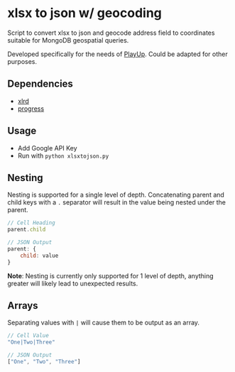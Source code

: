 # xlsx to json w/ geocoding

Script to convert xlsx to json and geocode address field to coordinates suitable for MongoDB geospatial queries.

Developed specifically for the needs of [PlayUp](https://playup.coach). Could be adapted for other purposes.

## Dependencies
* [xlrd](https://pypi.org/project/xlrd/)
* [progress](https://pypi.org/project/progress/)

## Usage

* Add Google API Key
* Run with `python xlsxtojson.py`

## Nesting
Nesting is supported for a single level of depth. Concatenating parent and child keys with a `.` separator will result in the value being nested under the parent.

``` javascript
// Cell Heading
parent.child

// JSON Output
parent: {
    child: value
}
```
**Note**: Nesting is currently only supported for 1 level of depth, anything greater will likely lead to unexpected results.

## Arrays
Separating values with `|` will cause them to be output as an array.

``` javascript
// Cell Value
"One|Two|Three"

// JSON Output
["One", "Two", "Three"]
```
